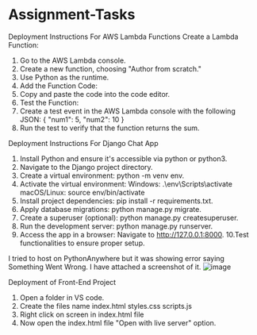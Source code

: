# Assignment-Tasks

Deployment Instructions For AWS Lambda Functions
Create a Lambda Function:

1. Go to the AWS Lambda console.
2. Create a new function, choosing "Author from scratch."
3. Use Python as the runtime.
4. Add the Function Code:
5. Copy and paste the code into the code editor.
6. Test the Function:
7. Create a test event in the AWS Lambda console with the following JSON:
{
  "num1": 5,
  "num2": 10
}
8. Run the test to verify that the function returns the sum.


Deployment Instructions For Django Chat App

1. Install Python and ensure it's accessible via python or python3.
2. Navigate to the Django project directory.
3. Create a virtual environment: python -m venv env.
4. Activate the virtual environment:
    Windows: .\env\Scripts\activate
    macOS/Linux: source env/bin/activate
5. Install project dependencies: pip install -r requirements.txt.
6. Apply database migrations: python manage.py migrate.
7. Create a superuser (optional): python manage.py createsuperuser.
8. Run the development server: python manage.py runserver.
9. Access the app in a browser: Navigate to http://127.0.0.1:8000.
10.Test functionalities to ensure proper setup.

I tried to host on PythonAnywhere but it was showing error saying Something Went Wrong. I have attached a screenshot of it.
![image](https://github.com/user-attachments/assets/4dcdccc3-0307-4c7b-8a77-541c02f09fc9)


Deployment of Front-End Project
1. Open a folder in VS code.
2. Create the files name
   index.html
   styles.css
   scripts.js
3. Right click on screen in index.html file
4. Now open the index.html file "Open with live server" option.
